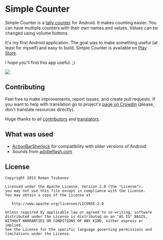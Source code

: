 # Simple Counter

Simple Counter is a [tally counter](http://en.wikipedia.org/wiki/Tally_counter) for Android.
It makes counting easier. You can have multiple counters with their own names and values.
Values can be changed using volume buttons.

It's my first Android application. The goal was to make something useful (at least for myself)
and easy to build. Simple Counter is available on [Play Store](https://play.google.com/store/apps/details?id=me.tsukanov.counter).

I hope you'll find this app useful. ;)

![](http://i.imgur.com/RyI0DlT.png)

## Contributing
Feel free to make improvements, report issues, and create pull requests. If you want to help with translation go to project's
[page on Crowdin](http://crowdin.net/project/simple-counter) (please, don't translate resources directly).

Huge thanks to all [contributors](https://github.com/Tsukanov/Simple-Counter/contributors) and [translators](http://crowdin.net/project/simple-counter).

## What was used
* [ActionBarSherlock](http://actionbarsherlock.com/) for compatibility with older versions of Android 
* Sounds from [adobeflash.com](http://www.adobeflash.com/download/sounds/clicks/)

## License

    Copyright 2013 Roman Tsukanov

    Licensed under the Apache License, Version 2.0 (the "License");
    you may not use this file except in compliance with the License.
    You may obtain a copy of the License at

       http://www.apache.org/licenses/LICENSE-2.0

    Unless required by applicable law or agreed to in writing, software
    distributed under the License is distributed on an "AS IS" BASIS,
    WITHOUT WARRANTIES OR CONDITIONS OF ANY KIND, either express or implied.
    See the License for the specific language governing permissions and
    limitations under the License.